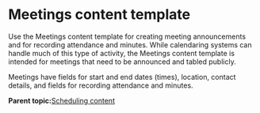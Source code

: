 # Meetings content template 

Use the Meetings content template for creating meeting announcements and for recording attendance and minutes. While calendaring systems can handle much of this type of activity, the Meetings content template is intended for meetings that need to be announced and tabled publicly.

Meetings have fields for start and end dates \(times\), location, contact details, and fields for recording attendance and minutes.

**Parent topic:**[Scheduling content ](../ctc/ctc_arch_contypes_sched.md)

